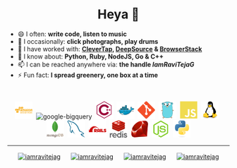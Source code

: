 <!--
### Hi there :

**IamRaviTejaG/IamRaviTejaG** is a ✨ _special_ ✨ repository because its `README.md` (this file) appears on your GitHub profile.

Here are some ideas to get you started:

- 🔭 I’m currently working on ...
- 🌱 I’m currently learning ...
- 👯 I’m looking to collaborate on ...
- 🤔 I’m looking for help with ...
- 💬 Ask me about ...
- 📫 How to reach me: ...
- 😄 Pronouns: ...
- ⚡ Fun fact: ...
-->



<h1 align="center">Heya 👋</h1>
<!--<h3 align="center">I often write code with headphones on, occasionally click photographs & play drums. </h3>-->

- 😄 I often: **write code, listen to music**
- 🙂 I occasionally: **click photographs, play drums**
- 🔭 I have worked with: **[CleverTap](https://github.com/clevertap), [DeepSource](https://github.com/deepsourcelabs) & [BrowserStack](https://github.com/browserstack)**
- 💬 I know about: **Python, Ruby, NodeJS, Go & C++**
- 📫 I can be reached anywhere via: **the handle _IamRaviTejaG_**
- ⚡ Fun fact: **I spread greenery, one box at a time**

<br />
<p align="center"><img src=https://raw.githubusercontent.com/devicons/devicon/master/icons/amazonwebservices/amazonwebservices-plain-wordmark.svg alt=amazonwebservices width="40" height="40"/>&nbsp;&nbsp;<img src=https://svgshare.com/i/Nkc.svg alt=google-bigquery width="40" height="40"/>&nbsp;&nbsp;<img src=https://raw.githubusercontent.com/devicons/devicon/master/icons/cplusplus/cplusplus-line.svg alt=cplusplus width="40" height="40"/>&nbsp;&nbsp;<img src=https://raw.githubusercontent.com/devicons/devicon/master/icons/docker/docker-original.svg alt=docker width="40" height="40"/>&nbsp;&nbsp;<img src=https://raw.githubusercontent.com/devicons/devicon/master/icons/git/git-plain.svg alt=git width="40" height="40"/>&nbsp;&nbsp;<img src=https://raw.githubusercontent.com/devicons/devicon/master/icons/go/go-original.svg alt=go width="40" height="40"/>&nbsp;&nbsp;<img src=https://raw.githubusercontent.com/devicons/devicon/master/icons/javascript/javascript-plain.svg alt=javascript width="40" height="40"/>&nbsp;&nbsp;<img src=https://raw.githubusercontent.com/devicons/devicon/master/icons/linux/linux-original.svg alt=linux width="40" height="40"/>&nbsp;&nbsp;<img src=https://raw.githubusercontent.com/devicons/devicon/master/icons/mongodb/mongodb-original-wordmark.svg alt=mongodb width="40" height="40"/>&nbsp;&nbsp;<img src=https://raw.githubusercontent.com/devicons/devicon/master/icons/mysql/mysql-plain.svg alt=mysql width="40" height="40"/>&nbsp;&nbsp;<img src=https://raw.githubusercontent.com/devicons/devicon/master/icons/rails/rails-plain-wordmark.svg alt=rails width="40" height="40"/>&nbsp;&nbsp;<img src=https://raw.githubusercontent.com/devicons/devicon/master/icons/redis/redis-original-wordmark.svg alt=redis width="40" height="40"/>&nbsp;&nbsp;<img src=https://raw.githubusercontent.com/devicons/devicon/master/icons/ruby/ruby-original.svg alt=ruby width="40" height="40"/>&nbsp;&nbsp;<img src=https://raw.githubusercontent.com/devicons/devicon/master/icons/nodejs/nodejs-original.svg alt=nodejs width="40" height="40"/>&nbsp;&nbsp;<img src=https://raw.githubusercontent.com/devicons/devicon/master/icons/python/python-original.svg alt=python width="40" height="40"/></p>

---

<p align="center">
<a href=https://twitter.com/iamravitejag target="blank"><img align="center" src=https://cdn.jsdelivr.net/npm/simple-icons@3.0.1/icons/twitter.svg alt="iamravitejag" height="30" width="30" /></a>&nbsp;&nbsp;&nbsp;&nbsp;&nbsp;&nbsp;<a href=https://linkedin.com/in/iamravitejag target="blank"><img align="center" src=https://cdn.jsdelivr.net/npm/simple-icons@3.0.1/icons/linkedin.svg alt="iamravitejag" height="30" width="30" /></a>&nbsp;&nbsp;&nbsp;&nbsp;&nbsp;&nbsp;<a href=https://fb.com/iamravitejag target="blank"><img align="center" src=https://cdn.jsdelivr.net/npm/simple-icons@3.0.1/icons/facebook.svg alt="iamravitejag" height="30" width="30" /></a>&nbsp;&nbsp;&nbsp;&nbsp;&nbsp;&nbsp;<a href=https://instagram.com/iamravitejag target="blank"><img align="center" src=https://cdn.jsdelivr.net/npm/simple-icons@3.0.1/icons/instagram.svg alt="iamravitejag" height="30" width="30" /></a>
</span>
